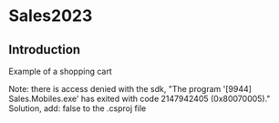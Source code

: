 # Sales2023
## Introduction
Example of a shopping cart

Note: 
there is access denied with the sdk, "The program '[9944] Sales.Mobiles.exe' has exited with code 2147942405 (0x80070005)."
Solution, add: <WindowsAppSdkDeploymentManagerInitialize>false</WindowsAppSdkDeploymentManagerInitialize> to the .csproj file
